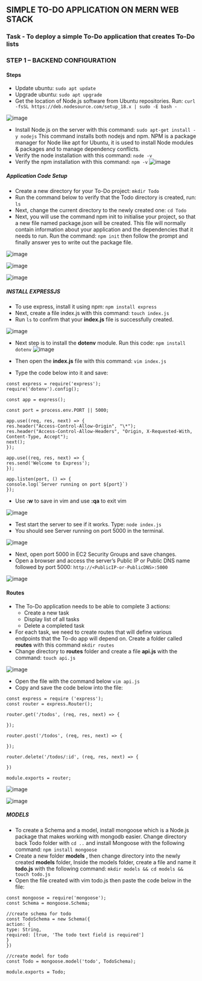 ## SIMPLE TO-DO APPLICATION ON MERN WEB STACK

### Task - To deploy a simple To-Do application that creates To-Do lists

### STEP 1 – BACKEND CONFIGURATION

#### Steps

* Update ubuntu: `sudo apt update`
* Upgrade ubuntu: `sudo apt upgrade`
* Get the location of Node.js software from Ubuntu repositories. Run: `curl -fsSL https://deb.nodesource.com/setup_18.x | sudo -E bash -`
 
![image](https://user-images.githubusercontent.com/76660222/210218002-03b7acac-4cdc-4a35-b828-2add5aa18416.png)

* Install Node.js on the server with this command: `sudo apt-get install -y nodejs` This command installs both nodejs and npm. NPM is a package manager for Node like apt for Ubuntu, it is used to install Node modules & packages and to manage dependency conflicts.
* Verify the node installation with this command: `node -v`
* Verify the npm installation with this command: `npm -v`
![image](https://user-images.githubusercontent.com/76660222/210219036-4877890a-53d7-439e-bcb8-c353560ee00a.png)

##### Application Code Setup

* Create a new directory for your To-Do project: `mkdir Todo`
* Run the command below to verify that the Todo directory is created, run: `ls`
* Next, change the current directory to the newly created one: `cd Todo`
* Next, you will use the command npm init to initialise your project, so that a new file named package.json will be created. This file will normally contain information about your application and the dependencies that it needs to run. Run the command: `npm init` then follow the prompt and finally answer yes to write out the package file.

![image](https://user-images.githubusercontent.com/76660222/210220397-6a1194a9-dbd0-4c17-91ad-2812ea161b88.png)

![image](https://user-images.githubusercontent.com/76660222/210220484-25d1a1e6-bb40-4674-9bee-3df41a18b133.png)

![image](https://user-images.githubusercontent.com/76660222/210220684-6a4d212b-b676-4685-9b72-28303432fd64.png)

##### INSTALL EXPRESSJS

* To use express, install it using npm: `npm install express`
* Next, create a file index.js with this command: `touch index.js`
* Run `ls` to confirm that your **index.js** file is successfully created.

![image](https://user-images.githubusercontent.com/76660222/210221171-7c041871-d8cf-47b5-a747-4e21f08fa1fe.png)

* Next step is to install the **dotenv** module. Run this code: `npm install dotenv`
![image](https://user-images.githubusercontent.com/76660222/210225264-28898c0d-2a0a-4193-9d98-12424e0c3373.png)

* Then open the **index.js** file with this command: `vim index.js`
* Type the code below into it and save:

```
const express = require('express');
require('dotenv').config();

const app = express();

const port = process.env.PORT || 5000;

app.use((req, res, next) => {
res.header("Access-Control-Allow-Origin", "\*");
res.header("Access-Control-Allow-Headers", "Origin, X-Requested-With, Content-Type, Accept");
next();
});

app.use((req, res, next) => {
res.send('Welcome to Express');
});

app.listen(port, () => {
console.log(`Server running on port ${port}`)
});
```

* Use **:w** to save in vim and use **:qa** to exit vim

![image](https://user-images.githubusercontent.com/76660222/210225452-4a98ea01-7736-4ccf-95fe-e0963beb8fc4.png)

* Test start the server to see if it works. Type: `node index.js`
* You should see Server running on port 5000 in the terminal.

![image](https://user-images.githubusercontent.com/76660222/210226425-90c4cc79-75d9-455a-804c-991430b88b47.png)

* Next, open port 5000 in EC2 Security Groups and save changes.
* Open a browser and access the server’s Public IP or Public DNS name followed by port 5000: `http://<PublicIP-or-PublicDNS>:5000`

![image](https://user-images.githubusercontent.com/76660222/210299881-00ad75d8-e081-45d4-ad94-e17540a42df9.png)

#### Routes

* The To-Do application needs to be able to complete 3 actions:
  * Create a new task
  * Display list of all tasks
  * Delete a completed task
* For each task, we need to create routes that will define various endpoints that the To-do app will depend on. Create a folder called **routes** with this command `mkdir routes`
* Change directory to **routes** folder and create a file **api.js** with the command: `touch api.js`

![image](https://user-images.githubusercontent.com/76660222/210300171-99ab879a-89f8-46b1-b863-9a149a90a420.png)

* Open the file with the command below `vim api.js`
* Copy and save the code below into the file:

```
const express = require ('express');
const router = express.Router();

router.get('/todos', (req, res, next) => {

});

router.post('/todos', (req, res, next) => {

});

router.delete('/todos/:id', (req, res, next) => {

})

module.exports = router;
```

![image](https://user-images.githubusercontent.com/76660222/210300561-bb9b91db-2bb7-4a18-8f90-a6709e619ad5.png)

![image](https://user-images.githubusercontent.com/76660222/210300644-ffca79e8-3cf3-4147-ab20-8ef7b2d1f1e8.png)


##### MODELS

* To create a Schema and a model, install mongoose which is a Node.js package that makes working with mongodb easier. Change directory back Todo folder with `cd ..` and install Mongoose with the following command: `npm install mongoose`
* Create a new folder  **models** , then change directory into the newly created **models** folder, Inside the models folder, create a file and name it **todo.js** with the following command: `mkdir models && cd models && touch todo.js`
* Open the file created with vim todo.js then paste the code below in the file:

```
const mongoose = require('mongoose');
const Schema = mongoose.Schema;

//create schema for todo
const TodoSchema = new Schema({
action: {
type: String,
required: [true, 'The todo text field is required']
}
})

//create model for todo
const Todo = mongoose.model('todo', TodoSchema);

module.exports = Todo;
```

